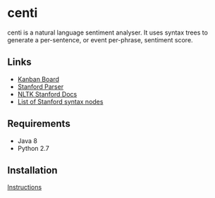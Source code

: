 # centi

centi is a natural language sentiment analyser. It uses syntax trees to generate a per-sentence, or event per-phrase, sentiment score.

## Links

- [Kanban Board](https://waffle.io/ptravers/centi)
- [Stanford Parser](http://nlp.stanford.edu/software/lex-parser.shtml)
- [NLTK Stanford Docs](http://www.nltk.org/api/nltk.parse.html#nltk.parse.stanford.GenericStanfordParser)
- [List of Stanford syntax nodes](http://www.surdeanu.info/mihai/teaching/ista555-fall13/readings/PennTreebankConstituents.html)

## Requirements

- Java 8
- Python 2.7

## Installation

[Instructions](http://sci1.uk/notes/stanford-nltk/)
